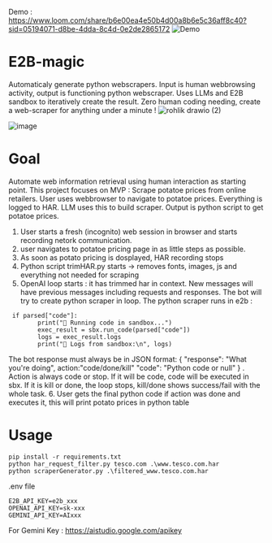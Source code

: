 Demo : https://www.loom.com/share/b6e00ea4e50b4d00a8b6e5c36aff8c40?sid=05194071-d8be-4dda-8c4d-0e2de2865172
![Demo](https://cdn.loom.com/sessions/thumbnails/b6e00ea4e50b4d00a8b6e5c36aff8c40-1de0492fc9ce4424-full-play.gif)

# E2B-magic
Automaticaly generate python webscrapers. Input is human webbrowsing activity, output is functioning python webscraper. Uses LLMs and E2B sandbox to iteratively create the result. Zero human coding needing, create a web-scraper for anything under a minute !
![rohlik drawio (2)](https://github.com/user-attachments/assets/e6c00bc5-e921-4e4f-849d-11763880614d)

![image](https://github.com/user-attachments/assets/982b5466-80e9-4b21-84f3-b42c3f056bd3)



# Goal
Automate web information retrieval using human interaction as starting point. This project focuses on MVP :
Scrape potatoe prices from online retailers.
User uses webbrowser to navigate to potatoe prices. Everything is logged to HAR. LLM uses this to build scraper. Output is python script to get potatoe prices.

1. User starts a fresh (incognito) web session in browser and starts recording netork communication.
2. user navigates to potatoe pricing page in as little steps as possible.
3. As soon as potato pricing is dosplayed, HAR recording stops
4. Python script trimHAR.py starts -> removes fonts, images, js and everything not needed for scraping
5. OpenAI loop starts : it has trimmed har in context. New messages will have previous messages including requests and responses. The bot will try to create python scraper in loop. The python scraper runs in e2b :
```
 if parsed["code"]:
        print("🚀 Running code in sandbox...")
        exec_result = sbx.run_code(parsed["code"])
        logs = exec_result.logs
        print("📄 Logs from sandbox:\n", logs)
```
The bot response must always be in JSON format: { "response": "What you're doing", action:"code/done/kill" "code": "Python code or null" } .
Action is always code or stop. If it will be code, code will be executed in sbx. If it is kill or done, the loop stops, kill/done shows success/fail with the whole task.
6. User gets the final python code if action was done and executes it, this will print potato prices in python table

# Usage

```
pip install -r requirements.txt
python har_request_filter.py tesco.com .\www.tesco.com.har
python scraperGenerator.py .\filtered_www.tesco.com.har
```

.env file
```
E2B_API_KEY=e2b_xxx
OPENAI_API_KEY=sk-xxx
GEMINI_API_KEY=AIxxx
```
For Gemini Key : https://aistudio.google.com/apikey
